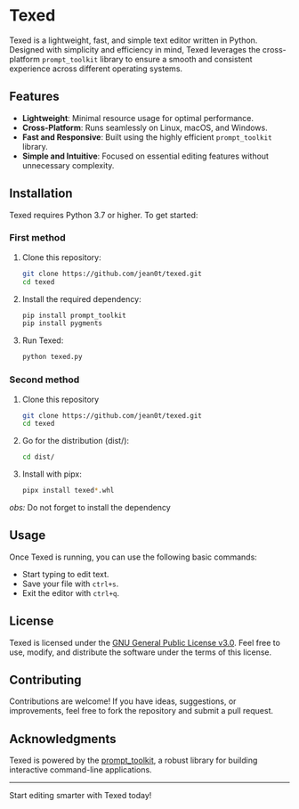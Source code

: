 # Texed

Texed is a lightweight, fast, and simple text editor written in Python. Designed with simplicity and efficiency in mind, Texed leverages the cross-platform `prompt_toolkit` library to ensure a smooth and consistent experience across different operating systems.

## Features
- **Lightweight**: Minimal resource usage for optimal performance.
- **Cross-Platform**: Runs seamlessly on Linux, macOS, and Windows.
- **Fast and Responsive**: Built using the highly efficient `prompt_toolkit` library.
- **Simple and Intuitive**: Focused on essential editing features without unnecessary complexity.

## Installation
Texed requires Python 3.7 or higher. To get started:

### First method

1. Clone this repository:
   ```bash
   git clone https://github.com/jean0t/texed.git
   cd texed
   ```

2. Install the required dependency:
   ```bash
   pip install prompt_toolkit
   pip install pygments
   ```

3. Run Texed:
   ```bash
   python texed.py
   ```

### Second method

1. Clone this repository
    ```bash
    git clone https://github.com/jean0t/texed.git
    cd texed
    ```

2. Go for the distribution (dist/):
    ```bash
    cd dist/ 
    ```

3. Install with pipx:
    ```bash
    pipx install texed*.whl
    ```

_obs:_ Do not forget to install the dependency


## Usage
Once Texed is running, you can use the following basic commands:
- Start typing to edit text.
- Save your file with `ctrl+s`.
- Exit the editor with `ctrl+q`.


## License
Texed is licensed under the [GNU General Public License v3.0](https://www.gnu.org/licenses/gpl-3.0.html). Feel free to use, modify, and distribute the software under the terms of this license.

## Contributing
Contributions are welcome! If you have ideas, suggestions, or improvements, feel free to fork the repository and submit a pull request.

## Acknowledgments
Texed is powered by the [prompt_toolkit](https://github.com/prompt-toolkit/python-prompt-toolkit), a robust library for building interactive command-line applications.

---

Start editing smarter with Texed today!


